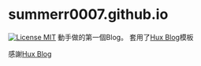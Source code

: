 # summerr0007.github.io

[![License MIT](https://img.shields.io/badge/license-MIT-blue.svg?style=flat)](https://github.com/home-assistant/home-assistant-iOS/blob/master/LICENSE)
動手做的第一個Blog。
套用了[Hux Blog](https://github.com/Huxpro/huxpro.github.io)模板

感謝[Hux Blog](https://github.com/Huxpro/huxpro.github.io)

